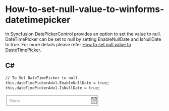 # How-to-set-null-value-to-winforms-datetimepicker
In Syncfusion DatePickerControl provides an option to set the value to null. DateTimePicker can be set to null by setting EnableNullDate and IsNullDate to true. For more details please refer [How to set null value to DasteTimePicker](https://www.syncfusion.com/kb/2724/how-to-set-null-value-to-winforms-datetimepicker-datetimepickeradv).

## C#
    // To Set DateTimePicker to null
    this.dateTimePickerAdv1.EnableNullDate = true;
    this.dateTimePickerAdv1.IsNullDate = true;

![Set Null Value to DateTimePicker](DateTimePickerAdv_NullValue/Image/DateTimePicker%20Null%20Value.png)    
